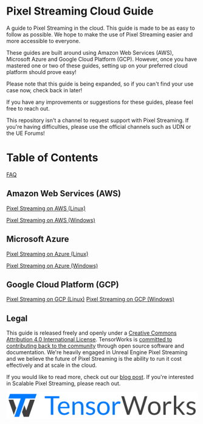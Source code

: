 # Pixel Streaming Cloud Guide
A guide to Pixel Streaming in the cloud. This guide is made to be as easy to follow as possible. We hope to make the use of Pixel Streaming easier and more accessible to everyone.

These guides are built around using Amazon Web Services (AWS), Microsoft Azure and Google Cloud Platform (GCP). However, once you have mastered one or two of these guides, setting up on your preferred cloud platform should prove easy!

Please note that this guide is being expanded, so if you can't find your use case now, check back in later!

If you have any improvements or suggestions for these guides, please feel free to reach out.

This repository isn't a channel to request support with Pixel Streaming. If you're having difficulties, please use the official channels such as UDN or the UE Forums!

# Table of Contents

   [FAQ](FAQ.md)
   
## Amazon Web Services (AWS)
   [Pixel Streaming on AWS (Linux)](Pixel%20Streaming%20on%20AWS%20(Linux).md)
   
   [Pixel Streaming on AWS (Windows)](Pixel%20Streaming%20on%20AWS%20(Windows).md)

## Microsoft Azure
   [Pixel Streaming on Azure (Linux)](Pixel%20Streaming%20on%20Azure%20(Linux).md) 

   [Pixel Streaming on Azure (Windows)](Pixel%20Streaming%20on%20Azure%20(Windows).md)
   
## Google Cloud Platform (GCP)
   [Pixel Streaming on GCP (Linux)](Pixel%20Streaming%20on%20GCP%20(Linux).md)
   [Pixel Streaming on GCP (Windows)](Pixel%20Streaming%20on%20GCP%20(Windows).md)


## Legal 

This guide is released freely and openly under a [Creative Commons Attribution 4.0 International License](http://creativecommons.org/licenses/by/4.0/). TensorWorks is [committed to contributing back to the community](https://tensorworks.com.au/community) through open source software and documentation. We're heavily engaged in Unreal Engine Pixel Streaming and we believe the future of Pixel Streaming is the ability to run it cost effectively and at scale in the cloud.

If you would like to read more, check out our [blog post](https://tensorworks.com.au/blog/an-open-architecture-for-scalable-pixel-streaming/). If you're interested in Scalable Pixel Streaming, please reach out.

[![TensorWorks Logo](Logo/logo.svg)](https://tensorworks.com.au/)

